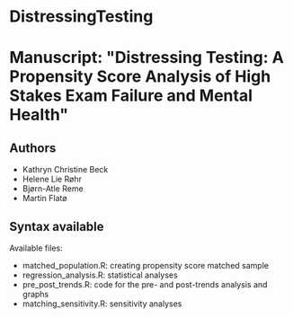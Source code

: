 # DistressingTesting

# Manuscript: "Distressing Testing: A Propensity Score Analysis of High Stakes Exam Failure and Mental Health"

## Authors
* Kathryn Christine Beck
* Helene Lie Røhr
* Bjørn-Atle Reme
* Martin Flatø

## Syntax available
Available files:
* matched_population.R: creating propensity score matched sample
* regression_analysis.R: statistical analyses 
* pre_post_trends.R: code for the pre- and post-trends analysis and graphs
* matching_sensitivity.R: sensitivity analyses 
